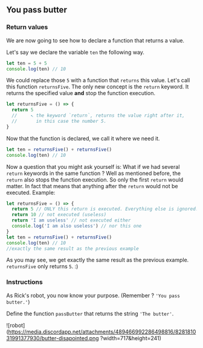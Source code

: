 ## You pass butter

### Return values

We are now going to see how to declare a function that returns a value.

Let's say we declare the variable `ten` the following way.

```js
let ten = 5 + 5
console.log(ten) // 10
```

We could replace those `5` with a function that `returns` this value. Let's call
this function `returnsFive`. The only new concept is the `return` keyword. It
returns the specified value **and** stop the function execution.

```js
let returnsFive = () => {
  return 5
  //     ↖ the keyword `return`, returns the value right after it,
  //       in this case the number 5.
}
```

Now that the function is declared, we call it where we need it.

```js
let ten = returnsFive() + returnsFive()
console.log(ten) // 10
```

Now a question that you might ask yourself is: What if we had several `return`
keywords in the same function ? Well as mentioned before, the `return` also
stops the function execution. So only the first `return` would matter. In fact
that means that anything after the `return` would not be executed. Example:

```js
let returnsFive = () => {
  return 5 // ONLY this return is executed. Everything else is ignored.
  return 10 // not executed (useless)
  return 'I am useless' // not executed either
  console.log('I am also useless') // nor this one
}
let ten = returnsFive() + returnsFive()
console.log(ten) // 10
//exactly the same result as the previous example
```

As you may see, we get exactly the same result as the previous example.
`returnsFive` only returns `5`. :)

### Instructions

As Rick's robot, you now know your purpose. (Remember ? `'You pass butter.'`)

Define the function `passButter` that returns the string `'The butter'`.

![robot](https://media.discordapp.net/attachments/489466992286498816/828181031991377930/butter-disapointed.png
?width=717&height=241)
